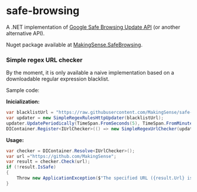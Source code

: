 # safe-browsing

A .NET implementation of [Google Safe Browsing Update API](https://developers.google.com/safe-browsing/v4/update-api) (or another alternative API).

Nuget package available at [MakingSense.SafeBrowsing](https://preview.nuget.org/packages/MakingSense.SafeBrowsing).

### Simple regex URL checker

By the moment, it is only available a naive implementation based on a downloadable regular expression blacklist.

Sample code:


**Inicialization:**

```csharp
var blacklistUrl = "https://raw.githubusercontent.com/MakingSense/safe-browsing/resources/links-blacklist.txt";
var updater = new SimpleRegexRulesHttpUpdater(blacklistUrl);
updater.UpdatePeriodically(TimeSpan.FromSeconds(5), TimeSpan.FromMinutes(10));
DIContainer.Register<IUrlChecker>(() => new SimpleRegexUrlChecker(updater.Rules));
```

**Usage:**
```csharp
var checker = DIContainer.Resolve<IUrlChecker>();
var url ="https://github.com/MakingSense";
var result = checker.Check(url);
if (!result.IsSafe)
{
    Throw new ApplicationException($"The specified URL ({result.Url} is not safe, it seems to be related to a {result.ThreatType} threat");
}
```
